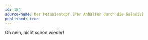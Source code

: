 ```yaml
---
id: 184
source-name: Der Petunientopf (Per Anhalter durch die Galaxis)
published: true
---
```


<p>Oh nein, nicht schon wieder!</p>


